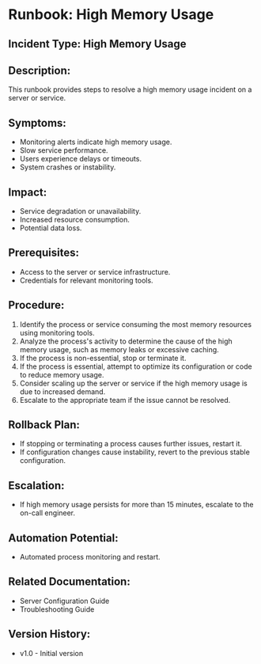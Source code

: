 # Runbook: High Memory Usage

## Incident Type: High Memory Usage

## Description:
This runbook provides steps to resolve a high memory usage incident on a server or service.

## Symptoms:
*   Monitoring alerts indicate high memory usage.
*   Slow service performance.
*   Users experience delays or timeouts.
*   System crashes or instability.

## Impact:
*   Service degradation or unavailability.
*   Increased resource consumption.
*   Potential data loss.

## Prerequisites:
*   Access to the server or service infrastructure.
*   Credentials for relevant monitoring tools.

## Procedure:
1.  Identify the process or service consuming the most memory resources using monitoring tools.
2.  Analyze the process's activity to determine the cause of the high memory usage, such as memory leaks or excessive caching.
3.  If the process is non-essential, stop or terminate it.
4.  If the process is essential, attempt to optimize its configuration or code to reduce memory usage.
5.  Consider scaling up the server or service if the high memory usage is due to increased demand.
6.  Escalate to the appropriate team if the issue cannot be resolved.

## Rollback Plan:
*   If stopping or terminating a process causes further issues, restart it.
*   If configuration changes cause instability, revert to the previous stable configuration.

## Escalation:
*   If high memory usage persists for more than 15 minutes, escalate to the on-call engineer.

## Automation Potential:
*   Automated process monitoring and restart.

## Related Documentation:
*   Server Configuration Guide
*   Troubleshooting Guide

## Version History:
*   v1.0 - Initial version